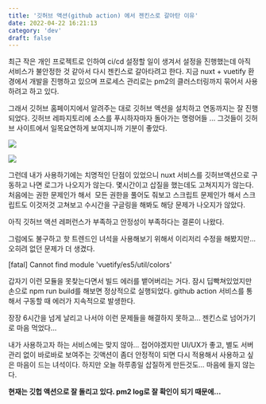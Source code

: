 ```yaml
---
title: '깃허브 액션(github action) 에서 젠킨스로 갈아탄 이유'
date: 2022-04-22 16:21:13
category: 'dev'
draft: false
---
```


최근 작은 개인 프로젝트로 인하여 ci/cd 설정할 일이 생겨서 설정을 진행했는데 아직 서비스가 불안정한 것 같아서 다시 젠킨스로 갈아타려고 한다. 지금 nuxt + vuetify 환경에서 개발을 진행하고 있으며 프로세스 관리로는 pm2의 클러스터링까지 묶어서 사용하려고 하고 있다.

그래서 깃허브 홈페이지에서 알려주는 대로 깃허브 액션을 설치하고 연동까지는 잘 진행되었다. 깃허브 레파지토리에 소스를 푸시하자마자 돌아가는 명령어들 ... 그것들이 깃허브 사이트에서 일목요연하게 보여지니까 기분이 좋았다. 

![](https://blog.kakaocdn.net/dn/cyGHlo/btq3nUKyjuN/2w0CHSbybLn7OL0HGZRng1/img.png)

![](https://blog.kakaocdn.net/dn/I1nnE/btq3nIQNREN/TlrzfKlT57C5agKgcwnuBk/img.png)

그런데 내가 사용하기에는 치명적인 단점이 있었으니 nuxt 서비스를 깃허브액션으로 구동하고 나면 로그가 나오지가 않는다. 몇시간이고 삽질을 했는데도 고쳐지지가 않는다. 처음에는 권한 문제인가 해서  모든 권한을 풀어도 줘보고 스크립트 문제인가 해서 스크립트도 이것저것 고쳐보고 수시간을 구글링을 해봐도 해당 문제가 나오지가 않았다. 

아직 깃허브 액션 레퍼런스가 부족하고 안정성이 부족하다는 결론이 나왔다. 

그럼에도 불구하고 핫 트렌드인 녀석을 사용해보기 위해서 이리저리 수정을 해봤지만... 오히려 없던 문제가 더 생겼다. 

\[fatal\] Cannot find module 'vuetify/es5/util/colors'

갑자기 이런 모듈을 못찾는다면서 빌드 에러를 뱉어버리는 거다. 잠시 딥빡쳐있었지만 손으로 npm run build를 해보면 정상적으로 실행되었다. github action 서비스를 통해서 구동할 때 에러가 지속적으로 발생한다.

장장 6시간을 넘게 날리고 나서야 이런 문제들을 해결하지 못하고... 젠킨스로 넘어가기로 마음 먹었다...

내가 사용하고자 하는 서비스에는 맞지 않아... 접어야겠지만 UI/UX가 좋고, 별도 서버 관리 없이 바로바로 보여주는 깃액션이 좀더 안정적이 되면 다시 적용해서 사용하고 싶은 마음이 드는 녀석이다. 하지만 오늘 하루종일 삽질하게 만든것도... 마음에 들지 않는다.

**현재는 깃헙 액션으로 잘 돌리고 있다. pm2 log로 잘 확인이 되기 때문에...**
